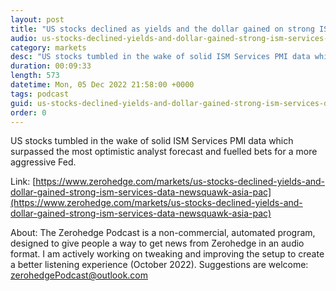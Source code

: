 ```yaml
---
layout: post
title: "US stocks declined as yields and the dollar gained on strong ISM Services data - Newsquawk Asia-Pac Market Open"
audio: us-stocks-declined-yields-and-dollar-gained-strong-ism-services-data-newsquawk-asia-pac-0
category: markets
desc: "US stocks tumbled in the wake of solid ISM Services PMI data which surpassed the most optimistic analyst forecast and fuelled bets for a more aggressive Fed."
duration: 00:09:33
length: 573
datetime: Mon, 05 Dec 2022 21:58:00 +0000
tags: podcast
guid: us-stocks-declined-yields-and-dollar-gained-strong-ism-services-data-newsquawk-asia-pac-0
order: 0
---
```

US stocks tumbled in the wake of solid ISM Services PMI data which surpassed the most optimistic analyst forecast and fuelled bets for a more aggressive Fed.

Link: [https://www.zerohedge.com/markets/us-stocks-declined-yields-and-dollar-gained-strong-ism-services-data-newsquawk-asia-pac](https://www.zerohedge.com/markets/us-stocks-declined-yields-and-dollar-gained-strong-ism-services-data-newsquawk-asia-pac)

About: The Zerohedge Podcast is a non-commercial, automated program, designed to give people a way to get news from Zerohedge in an audio format.  I am actively working on tweaking and improving the setup to create a better listening experience (October 2022).  Suggestions are welcome: [zerohedgePodcast@outlook.com](mailto:zerohedgePodcast@outlook.com)